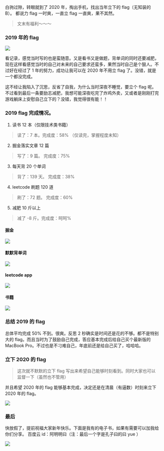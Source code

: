 白驹过隙，转眼就到了 2020 年，掏出手机，找出当年立下的 flag（无知装的 B）。
都说力 flag 一时爽，一直立 flag 一直爽，果不其然。

> 文末有福利～～～

### 2019 年的 flag


![](https://user-gold-cdn.xitu.io/2020/1/16/16faed30425ef1a3?w=1060&h=1354&f=png&s=2075490)

看记录，感觉当时写的也是蛮随意。又是看书又是做题，背单词的同时还要减肥，现在这样看感觉当时的自己对未来的自己要求还蛮多，果然当时自己是个狠人。不过好在经过了 1 年的努力，成功让我可以在 2020 年不用立 flag 了。没错，就是一个都没完成。

这不经让我陷入了沉思，反省了自我，为什么当时深夜不睡觉，要立个 flag 呢。不过看到最后一条要励志减肥，我想可能深夜吃完了炸鸡外卖，又或者是刚刚打完游戏躺床上安慰自己立下的？没错，我觉得很有能！！

### 2019 flag 完成情况。

1. 读书 12 本（仅限技术类书籍）
> 读了：7 本。完成度：58% （仅读完，掌握程度未知）
2. 掘金落实文章 12 篇
> 写了：9 篇。 完成度：75%
3. 每天背 20 个单词
> 背了：139 天。 完成度：38%
4. leetcode 刷题 120 道
> 刷了：72 题。 完成度：60%
5. 减肥 10 斤以上
> 减了 -8 斤。完成度：呵呵%

#### 掘金
![](https://user-gold-cdn.xitu.io/2020/1/16/16fae403e5e642e1?w=780&h=764&f=png&s=454323)

#### 默默背单词

![](https://user-gold-cdn.xitu.io/2020/1/16/16faed23452cdea4?w=1050&h=1302&f=png&s=483074)

#### leetcode app
![](https://user-gold-cdn.xitu.io/2020/1/16/16fae41f7cf59848?w=770&h=1326&f=png&s=238299)

#### 书籍
![](https://user-gold-cdn.xitu.io/2020/1/16/16fae426d57d2691?w=1716&h=1242&f=png&s=3454564)

### 总结 2019 的 flag
总体平均完成 50% 不到。很爽。反思 2 秒确实是时间还是花的不够。都不是特别大的 flag。而且当时为了鼓励自己完成，答应基本完成后给自己买个最新版的 MacBook Pro。不过也是不刁难自己，年底前还是给自己买了，哈哈哈。


### 立下 2020 的 flag
> 这次就不默默的立下 flag 写出来希望自己能够时刻看到。同时大家也可以监督一下（虽然也不管用）

并且希望 2020 年的 flag 能够基本完成，决定还是在清晨（有逼数）时刻来立下 2020 年的 flag。

![](https://user-gold-cdn.xitu.io/2020/1/16/16fae54bb0c6f7d2?w=722&h=450&f=png&s=333618)

### 最后

快放假了，提前祝福大家新年快乐。下面是我有的电子书，如果有需要可以加我给你们分享。
百度云 id：阿明明曰（注：最后一个字是孔子曰的曰 yue ）
 
![](https://user-gold-cdn.xitu.io/2020/1/17/16fb2256e55d2d12?w=1304&h=644&f=png&s=366370)
